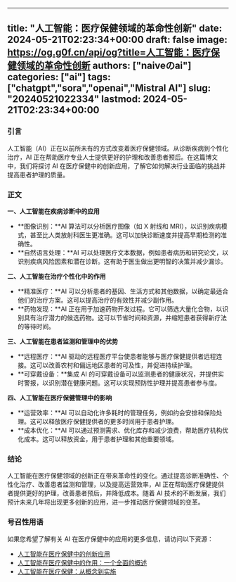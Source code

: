 
---
title: "人工智能：医疗保健领域的革命性创新"
date: 2024-05-21T02:23:34+00:00
draft: false
image: https://og.g0f.cn/api/og?title=人工智能：医疗保健领域的革命性创新
authors: ["naiveのai"]
categories: ["ai"]
tags: ["chatgpt","sora","openai","Mistral AI"]
slug: "20240521022334"
lastmod: 2024-05-21T02:23:34+00:00
---
### 引言

人工智能（AI）正在以前所未有的方式改变着医疗保健领域。从诊断疾病到个性化治疗，AI 正在帮助医疗专业人士提供更好的护理和改善患者预后。在这篇博文中，我们将探讨 AI 在医疗保健中的创新应用，了解它如何解决行业面临的挑战并提高患者护理的质量。

### 正文

**一、人工智能在疾病诊断中的应用**

* **图像识别：**AI 算法可以分析医疗图像（如 X 射线和 MRI），以识别疾病模式，甚至比人类放射科医生更准确。这可以加快诊断速度并提高早期检测的准确性。
* **自然语言处理：**AI 可以处理医疗文本数据，例如患者病历和研究论文，以识别疾病风险因素和潜在诊断。这有助于医生做出更明智的决策并减少漏诊。

**二、人工智能在治疗个性化中的作用**

* **精准医疗：**AI 可以分析患者的基因、生活方式和其他数据，以确定最适合他们的治疗方案。这可以提高治疗的有效性并减少副作用。
* **药物发现：**AI 正在用于加速药物开发过程。它可以筛选大量化合物，以识别具有治疗潜力的候选药物。这可以节省时间和资源，并缩短患者获得新疗法的等待时间。

**三、人工智能在患者监测和管理中的优势**

* **远程医疗：**AI 驱动的远程医疗平台使患者能够与医疗保健提供者远程连接。这可以改善农村和偏远地区患者的可及性，并促进持续护理。
* **可穿戴设备：**集成 AI 的可穿戴设备可以监测患者的健康状况，并提供实时警报，以识别潜在健康问题。这可以实现预防性护理并提高患者参与度。

**四、人工智能在医疗保健管理中的影响**

* **运营效率：**AI 可以自动化许多耗时的管理任务，例如约会安排和保险处理。这可以释放医疗保健提供者的更多时间用于患者护理。
* **成本优化：**AI 可以通过预测需求、优化库存和减少浪费，帮助医疗机构优化成本。这可以释放资金，用于患者护理和其他重要领域。

### 结论

人工智能在医疗保健领域的创新正在带来革命性的变化。通过提高诊断准确性、个性化治疗、改善患者监测和管理，以及提高运营效率，AI 正在帮助医疗保健提供者提供更好的护理，改善患者预后，并降低成本。随着 AI 技术的不断发展，我们预计未来几年将出现更多创新的应用，进一步推动医疗保健领域的变革。

### 号召性用语

如果您希望了解有关 AI 在医疗保健中的应用的更多信息，请访问以下资源：

* [人工智能在医疗保健中的创新应用](https://www.ncbi.nlm.nih.gov/pmc/articles/PMC6692269/)
* [人工智能在医疗保健中的作用：一个全面的概述](https://www.sciencedirect.com/science/article/pii/S1568494620301380)
* [人工智能在医疗保健：从概念到实施](https://www.who.int/publications/i/item/artificial-intelligence-in-health-care-from-concept-to-implementation)
